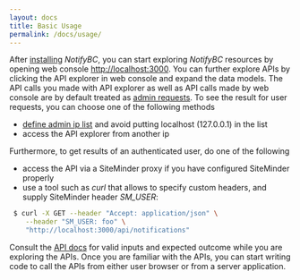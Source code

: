 ```yaml
---
layout: docs
title: Basic Usage
permalink: /docs/usage/
---
```


After [installing](../installation) *NotifyBC*, you can start exploring *NotifyBC* resources by opening web console [http://localhost:3000](http://localhost:3000). You can further explore APIs by clicking the API explorer in web console and expand the data models. The API calls you made with API explorer as well as API calls made by web console are by default treated as [admin requests](../overview/#architecture). To see the result for user requests, you can choose one of the following methods

* [define admin ip list](../configuration/#admin-ip-list) and avoid putting localhost (127.0.0.1) in the list
* access the API explorer from another ip

Furthermore, to get results of an authenticated user, do one of the following

* access the API via a SiteMinder proxy if you have configured SiteMinder properly
* use a tool such as *curl* that allows to specify custom headers, and supply SiteMinder header *SM_USER*:
 
```sh
 $ curl -X GET --header "Accept: application/json" \
    --header "SM_USER: foo" \
    "http://localhost:3000/api/notifications"
```

Consult the [API docs](../api-overview/) for valid inputs and expected outcome while you are exploring the APIs. Once you are familiar with the APIs, you can start writing code to call the APIs from either user browser or from a server application.  
